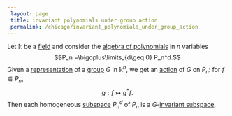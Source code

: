 ```yaml
---
 layout: page
 title: invariant polynomials under group action
 permalink: /chicago/invariant_polynomials_under_group_action
---
```


Let $\mathbb k$ be a [field](https://mathgloss.github.io/MathGloss/chicago/field) and consider the [algebra of polynomials](https://mathgloss.github.io/MathGloss/chicago/algebra_of_polynomials) in $n$ variables $$P_n =\bigoplus\limits_{d\geq 0} P_n^d.$$ Given a [representation](https://mathgloss.github.io/MathGloss/chicago/group_representation) of a [group](https://mathgloss.github.io/MathGloss/chicago/group) $G$ in $\mathbb k^n$, we get an [action](https://mathgloss.github.io/MathGloss/chicago/group_action) of $G$ on $P_n$: for $f\in P_n$, $$g:f\mapsto g^*f.$$ Then each homogeneous [subspace](https://mathgloss.github.io/MathGloss/chicago/vector_subspace) $P_n^d$ of $P_n$ is a $G$-[invariant subspace](https://mathgloss.github.io/MathGloss/chicago/invariant_subspace). 